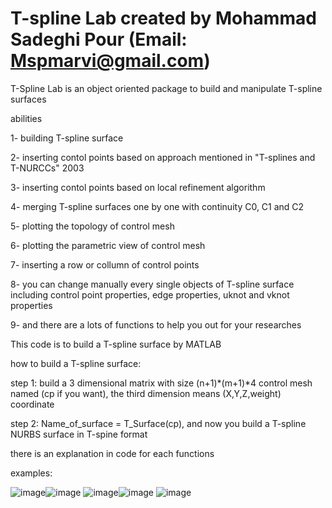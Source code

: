 # T-spline Lab                                 created by Mohammad Sadeghi Pour (Email: Mspmarvi@gmail.com)
T-Spline Lab is an object oriented package to build and manipulate T-spline surfaces

abilities 

1- building T-spline surface

2- inserting contol points based on approach mentioned in "T-splines and T-NURCCs" 2003

3- inserting contol points based on local refinement algorithm

4- merging T-spline surfaces one by one with continuity C0, C1 and C2

5- plotting the topology of control mesh

6- plotting the parametric view of control mesh

7- inserting a row or collumn of control points

8- you can change manually every single objects of T-spline surface including control point properties, edge properties, uknot and vknot properties

9- and there are a lots of functions to help you out for your researches


This code is to build a T-spline surface by MATLAB

how to build a T-spline surface:

step 1: build a 3 dimensional matrix with size (n+1)*(m+1)*4  control mesh named (cp if you want), the third dimension means (X,Y,Z,weight) coordinate

step 2: Name_of_surface = T_Surface(cp), and now you build a T-spline NURBS surface in T-spine format

there is an explanation in code for each functions

examples:

![image](https://user-images.githubusercontent.com/34415658/124386176-04dd2280-dc8e-11eb-8f04-52e2fa764b4f.png)![image](https://user-images.githubusercontent.com/34415658/124386179-09094000-dc8e-11eb-961c-32e9ee69933d.png)
![image](https://user-images.githubusercontent.com/34415658/124386188-0c9cc700-dc8e-11eb-9c30-466714480c55.png)![image](https://user-images.githubusercontent.com/34415658/124386197-10304e00-dc8e-11eb-9d32-45356754ad75.png)
![image](https://user-images.githubusercontent.com/34415658/124390081-e9c6de80-dc9e-11eb-930b-1b5e2c898bac.png)

